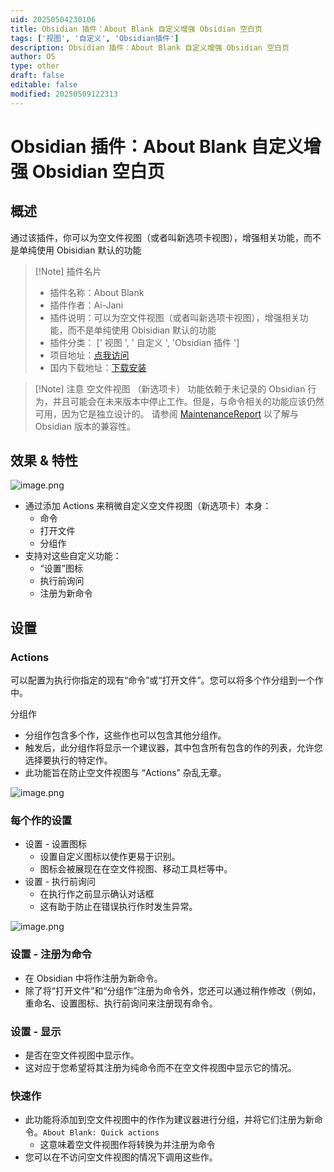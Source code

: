 ```yaml
---
uid: 20250504230106
title: Obsidian 插件：About Blank 自定义增强 Obsidian 空白页
tags: ['视图', '自定义', 'Obsidian插件']
description: Obsidian 插件：About Blank 自定义增强 Obsidian 空白页
author: OS
type: other
draft: false
editable: false
modified: 20250509122313
---
```


# Obsidian 插件：About Blank 自定义增强 Obsidian 空白页

## 概述

通过该插件，你可以为空文件视图（或者叫新选项卡视图），增强相关功能，而不是单纯使用 Obisidian 默认的功能

> [!Note] 插件名片
> - 插件名称：About Blank
> - 插件作者：Ai-Jani
> - 插件说明：可以为空文件视图（或者叫新选项卡视图），增强相关功能，而不是单纯使用 Obisidian 默认的功能
> - 插件分类： [' 视图 ', ' 自定义 ', 'Obsidian 插件 ']
> - 项目地址：[点我访问](https://github.com/Ai-Jani/about-blank)
> - 国内下载地址：[下载安装](<https://pkmer.cn/products/plugin/pluginMarket/?about-blank>)

> [!Note] 注意
> 空文件视图 （新选项卡） 功能依赖于未记录的 Obsidian 行为，并且可能会在未来版本中停止工作。但是，与命令相关的功能应该仍然可用，因为它是独立设计的。
> 请参阅 [MaintenanceReport](https://github.com/Ai-Jani/about-blank/blob/main/docs/MaintenanceReport.md) 以了解与 Obsidian 版本的兼容性。

## 效果 & 特性

![image.png](https://cdn.pkmer.cn/images/20250504230529.png!pkmer)

- 通过添加 Actions 来稍微自定义空文件视图（新选项卡）本身：
	- 命令
	- 打开文件
	- 分组作
- 支持对这些自定义功能：
	- “设置”图标
	- 执行前询问
	- 注册为新命令

## 设置

### Actions

可以配置为执行你指定的现有“命令”或“打开文件”。您可以将多个作分组到一个作中。

分组作

- 分组作包含多个作，这些作也可以包含其他分组作。
- 触发后，此分组作将显示一个建议器，其中包含所有包含的作的列表，允许您选择要执行的特定作。
- 此功能旨在防止空文件视图与 “Actions” 杂乱无章。

![image.png](https://cdn.pkmer.cn/images/20250504230647.png!pkmer)

### 每个作的设置

- 设置 - 设置图标
	- 设置自定义图标以使作更易于识别。
	- 图标会被展现在在空文件视图、移动工具栏等中。
- 设置 - 执行前询问
	- 在执行作之前显示确认对话框
	- 这有助于防止在错误执行作时发生异常。

![image.png](https://cdn.pkmer.cn/images/20250504230824.png!pkmer)

### 设置 - 注册为命令

- 在 Obsidian 中将作注册为新命令。
- 除了将“打开文件”和“分组作”注册为命令外，您还可以通过稍作修改（例如，重命名、设置图标、执行前询问来注册现有命令。

### 设置 - 显示

- 是否在空文件视图中显示作。
- 这对应于您希望将其注册为纯命令而不在空文件视图中显示它的情况。

### 快速作

- 此功能将添加到空文件视图中的作作为建议器进行分组，并将它们注册为新命令。`About Blank: Quick actions`
    - 这意味着空文件视图作将转换为并注册为命令
- 您可以在不访问空文件视图的情况下调用这些作。